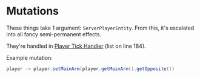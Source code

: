 # Mutations
These things take 1 argument: `ServerPlayerEntity`.
From this, it's escalated into all fancy semi-permanent effects.

They're handled in [Player Tick Handler](../../src/main/java/net/timeworndevs/curiecontent/events/PlayerTickHandler.java) (list on line 184).

Example mutation:
```java
player -> player.setMainArm(player.getMainArm().getOpposite())
```
